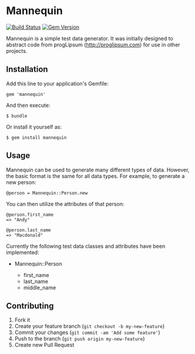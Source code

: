 # Mannequin

[![Build Status](https://travis-ci.org/theandym/mannequin.png?branch=master)](https://travis-ci.org/theandym/mannequin)
[![Gem Version](https://badge.fury.io/rb/mannequin.png)](http://badge.fury.io/rb/mannequin)

Mannequin is a simple test data generator. It was initially designed to abstract code from progLipsum (http://proglipsum.com) for use in other projects.

## Installation

Add this line to your application's Gemfile:

    gem 'mannequin'

And then execute:

    $ bundle

Or install it yourself as:

    $ gem install mannequin

## Usage

Mannequin can be used to generate many different types of data. However, the basic format is the same for all data types. For example, to generate a new person:

    @person = Mannequin::Person.new

You can then utilize the attributes of that person:

    @person.first_name
    => "Andy"
    
    @person.last_name
    => "Macdonald"

Currently the following test data classes and attributes have been implemented:

* Mannequin::Person
    
    * first_name
    * last_name
    * middle_name

## Contributing

1. Fork it
2. Create your feature branch (`git checkout -b my-new-feature`)
3. Commit your changes (`git commit -am 'Add some feature'`)
4. Push to the branch (`git push origin my-new-feature`)
5. Create new Pull Request
